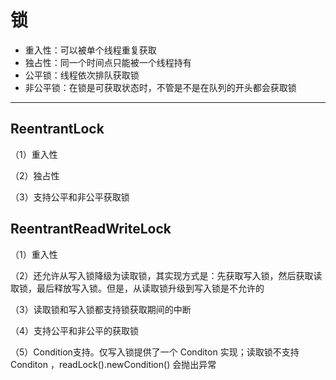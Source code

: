 # 锁
* 重入性：可以被单个线程重复获取
* 独占性：同一个时间点只能被一个线程持有
* 公平锁：线程依次排队获取锁
* 非公平锁：在锁是可获取状态时，不管是不是在队列的开头都会获取锁
---
## ReentrantLock

（1）重入性

（2）独占性

（3）支持公平和非公平获取锁

## ReentrantReadWriteLock
（1）重入性

（2）还允许从写入锁降级为读取锁，其实现方式是：先获取写入锁，然后获取读取锁，最后释放写入锁。但是，从读取锁升级到写入锁是不允许的

（3）读取锁和写入锁都支持锁获取期间的中断

（4）支持公平和非公平的获取锁

（5）Condition支持。仅写入锁提供了一个 Conditon 实现；读取锁不支持 Conditon ，readLock().newCondition() 会抛出异常
